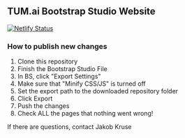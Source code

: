 ## TUM.ai Bootstrap Studio Website
[![Netlify Status](https://api.netlify.com/api/v1/badges/aa612d45-6e1e-4d8c-820b-4ea2f1eaf5ae/deploy-status)](https://app.netlify.com/sites/hopeful-poincare-d0e8c5/deploys)

### How to publish new changes

1. Clone this repository
2. Finish the Bootstrap Studio File
3. In BS, click "Export Settings"
4. Make sure that "Minify CSS/JS" is turned off
5. Set the export path to the downloaded repository folder
6. Click Export
7. Push the changes
8. Check ALL the pages that nothing went wrong!

If there are questions, contact Jakob Kruse
 